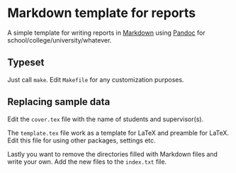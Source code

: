 # Markdown template for reports

A simple template for writing reports in [Markdown](http://commonmark.org/) using
[Pandoc](http://pandoc.org/) for school/college/university/whatever.

## Typeset

Just call `make`. Edit `Makefile` for any customization purposes.

## Replacing sample data

Edit the `cover.tex` file with the name of students and supervisor(s).

The `template.tex` file work as a template for LaTeX and preamble for LaTeX.  Edit this file for
using other packages, settings etc.

Lastly you want to remove the directories filled with Markdown files and write your own. Add the new
files to the `index.txt` file.
